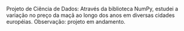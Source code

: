 Projeto de Ciência de Dados: Através da biblioteca NumPy, estudei a variação no preço da maçã ao longo dos anos em diversas cidades européias.
Observação: projeto em andamento.
